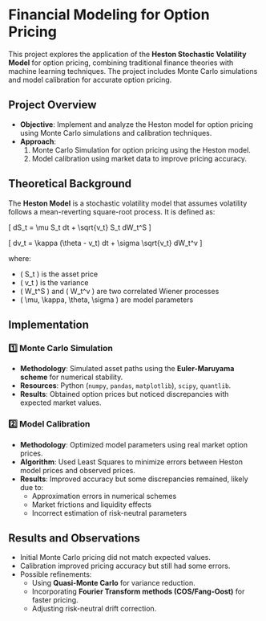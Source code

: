 # Financial Modeling for Option Pricing  

This project explores the application of the **Heston Stochastic Volatility Model** for option pricing, combining traditional finance theories with machine learning techniques. The project includes Monte Carlo simulations and model calibration for accurate option pricing.  

## Project Overview  

- **Objective**: Implement and analyze the Heston model for option pricing using Monte Carlo simulations and calibration techniques.  
- **Approach**:  
  1. Monte Carlo Simulation for option pricing using the Heston model.  
  2. Model calibration using market data to improve pricing accuracy.  

## Theoretical Background  

The **Heston Model** is a stochastic volatility model that assumes volatility follows a mean-reverting square-root process. It is defined as:  

\[
dS_t = \mu S_t dt + \sqrt{v_t} S_t dW_t^S
\]

\[
dv_t = \kappa (\theta - v_t) dt + \sigma \sqrt{v_t} dW_t^v
\]

where:  
- \( S_t \) is the asset price  
- \( v_t \) is the variance  
- \( W_t^S \) and \( W_t^v \) are two correlated Wiener processes  
- \( \mu, \kappa, \theta, \sigma \) are model parameters  

## Implementation  

### 1️⃣ Monte Carlo Simulation  
- **Methodology**: Simulated asset paths using the **Euler-Maruyama scheme** for numerical stability.  
- **Resources**: Python (`numpy`, `pandas`, `matplotlib`), `scipy`, `quantlib`.  
- **Results**: Obtained option prices but noticed discrepancies with expected market values.  

### 2️⃣ Model Calibration  
- **Methodology**: Optimized model parameters using real market option prices.  
- **Algorithm**: Used Least Squares to minimize errors between Heston model prices and observed prices.  
- **Results**: Improved accuracy but some discrepancies remained, likely due to:  
  - Approximation errors in numerical schemes  
  - Market frictions and liquidity effects  
  - Incorrect estimation of risk-neutral parameters  


## Results and Observations  

- Initial Monte Carlo pricing did not match expected values.  
- Calibration improved pricing accuracy but still had some errors.  
- Possible refinements:  
  - Using **Quasi-Monte Carlo** for variance reduction.  
  - Incorporating **Fourier Transform methods (COS/Fang-Oost)** for faster pricing.  
  - Adjusting risk-neutral drift correction.  

